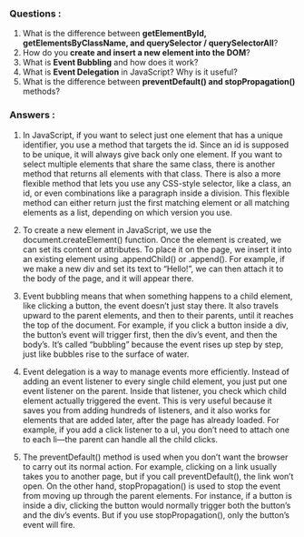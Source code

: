 ### Questions :

1. What is the difference between **getElementById, getElementsByClassName, and querySelector / querySelectorAll**?
2. How do you **create and insert a new element into the DOM**?
3. What is **Event Bubbling** and how does it work?
4. What is **Event Delegation** in JavaScript? Why is it useful?
5. What is the difference between **preventDefault() and stopPropagation()** methods?

### Answers :

1. In JavaScript, if you want to select just one element that has a unique identifier, you use a method that targets the id. Since an id is supposed to be unique, it will always give back only one element. If you want to select multiple elements that share the same class, there is another method that returns all elements with that class. There is also a more flexible method that lets you use any CSS-style selector, like a class, an id, or even combinations like a paragraph inside a division. This flexible method can either return just the first matching element or all matching elements as a list, depending on which version you use.

2. To create a new element in JavaScript, we use the document.createElement() function. Once the element is created, we can set its content or attributes. To place it on the page, we insert it into an existing element using .appendChild() or .append(). For example, if we make a new div and set its text to “Hello!”, we can then attach it to the body of the page, and it will appear there.

3. Event bubbling means that when something happens to a child element, like clicking a button, the event doesn’t just stay there. It also travels upward to the parent elements, and then to their parents, until it reaches the top of the document. For example, if you click a button inside a div, the button’s event will trigger first, then the div’s event, and then the body’s. It’s called “bubbling” because the event rises up step by step, just like bubbles rise to the surface of water.

4. Event delegation is a way to manage events more efficiently. Instead of adding an event listener to every single child element, you just put one event listener on the parent. Inside that listener, you check which child element actually triggered the event. This is very useful because it saves you from adding hundreds of listeners, and it also works for elements that are added later, after the page has already loaded. For example, if you add a click listener to a ul, you don’t need to attach one to each li—the parent can handle all the child clicks.

5. The preventDefault() method is used when you don’t want the browser to carry out its normal action. For example, clicking on a link usually takes you to another page, but if you call preventDefault(), the link won’t open. On the other hand, stopPropagation() is used to stop the event from moving up through the parent elements. For instance, if a button is inside a div, clicking the button would normally trigger both the button’s and the div’s events. But if you use stopPropagation(), only the button’s event will fire.